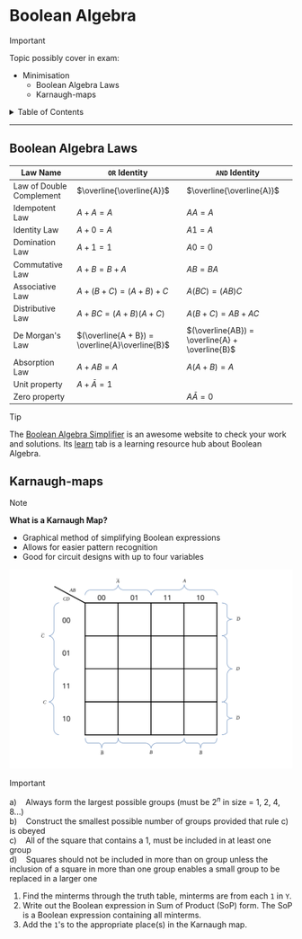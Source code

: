 # Boolean Algebra

> [!IMPORTANT]
> Topic possibly cover in exam:
> - Minimisation
>   - Boolean Algebra Laws
>   - Karnaugh-maps

<details>

<summary>Table of Contents</summary>

1. [Boolean Algebra Laws](#boolean-algebra-laws)
2. [Karnaugh-maps](#karnaugh-maps)

</details>

***

## Boolean Algebra Laws

| Law Name | `OR` Identity | `AND` Identity |
| -------- | ------------- | ---------------|
| Law of Double Complement | $\overline{\overline{A}}$ | $\overline{\overline{A}}$ |
| Idempotent Law | $A + A = A$ | $AA = A$ |
| Identity Law | $A + 0 = A$ | $A1 = A$ |
| Domination Law | $A + 1 = 1$ | $A0 = 0$ |
| Commutative Law | $A + B = B + A$ | $AB = BA$ |
| Associative Law | $A + (B + C) = (A + B) + C$ | $A(BC) = (AB)C$ |
| Distributive Law | $A + BC = (A + B)(A + C)$ | $A(B + C) = AB + AC$ |
| De Morgan's Law | $(\overline{A + B}) = \overline{A}\overline{B}$ | $(\overline{AB}) = \overline{A} + \overline{B}$ |
| Absorption Law | $A + AB = A$ | $A(A + B) = A$ |
| Unit property | $A + \bar{A} = 1$ | &nbsp; |
| Zero property | &nbsp; | $A\bar{A} = 0$ |

> [!TIP]
> The [Boolean Algebra Simplifier](https://www.boolean-algebra.com/) is an awesome website to check your work and solutions. Its [learn](https://www.boolean-algebra.com/learn) tab is a learning resource hub about Boolean Algebra.

## Karnaugh-maps

> [!NOTE]
> **What is a Karnaugh Map?**
> - Graphical method of simplifying Boolean expressions
> - Allows for easier pattern recognition
> - Good for circuit designs with up to four variables

![4 variables Karnaugh Map](/assets/boolean-algebra/4-var_K-map.svg)

> [!IMPORTANT]
> a)&nbsp;&nbsp;&nbsp;&nbsp;Always form the largest possible groups (must be $2^{n}$ in size = 1, 2, 4, 8...)<br />
> b)&nbsp;&nbsp;&nbsp;&nbsp;Construct the smallest possible number of groups provided that rule c) is obeyed<br />
> c)&nbsp;&nbsp;&nbsp;&nbsp;All of the square that contains a 1, must be included in at least one group<br />
> d)&nbsp;&nbsp;&nbsp;&nbsp;Squares should not be included in more than on group unless the inclusion of a square in more than one group enables a small group to be replaced in a larger one

1. Find the minterms through the truth table, minterms are from each `1` in `Y`.
2. Write out the Boolean expression in Sum of Product (SoP) form. The SoP is a Boolean expression containing all minterms.
3. Add the `1`'s to the appropriate place(s) in the Karnaugh map.
